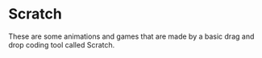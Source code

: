 # Scratch
These are some animations and games that are made by a basic drag and drop coding tool called Scratch.
